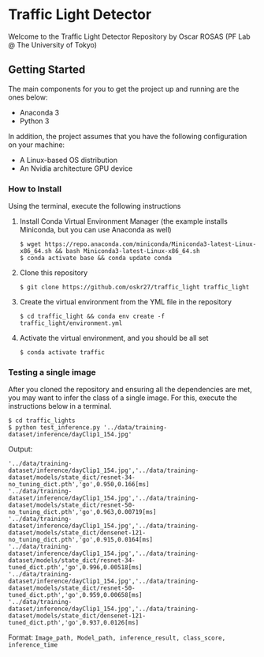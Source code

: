 # Traffic Light Detector #

Welcome to the Traffic Light Detector Repository by Oscar ROSAS (PF Lab @ The University of Tokyo)

## Getting Started
The main components for you to get the project up and running are the ones below:
* Anaconda 3
* Python 3

In addition, the project assumes that you have the following configuration on your machine:
* A Linux-based OS distribution
* An Nvidia architecture GPU device

### How to Install
Using the terminal, execute the following instructions
1. Install Conda Virtual Environment Manager (the example installs Miniconda, but you can use Anaconda as well)
    ```
    $ wget https://repo.anaconda.com/miniconda/Miniconda3-latest-Linux-x86_64.sh && bash Miniconda3-latest-Linux-x86_64.sh
    $ conda activate base && conda update conda
    ```
1. Clone this repository 
    ```
    $ git clone https://github.com/oskr27/traffic_light traffic_light
    ```
1. Create the virtual environment from the YML file in the repository
    ```
    $ cd traffic_light && conda env create -f traffic_light/environment.yml
    ```
1. Activate the virtual environment, and you should be all set
    ```
    $ conda activate traffic
    ```
### Testing a single image
After you cloned the repository and ensuring all the dependencies are met, you may want to infer the class of a single
image. For this, execute the instructions below in a terminal. 
```
$ cd traffic_lights
$ python test_inference.py '../data/training-dataset/inference/dayClip1_154.jpg'
```

Output:
```
'../data/training-dataset/inference/dayClip1_154.jpg','../data/training-dataset/models/state_dict/resnet-34-no_tuning_dict.pth','go',0.950,0.166[ms]
'../data/training-dataset/inference/dayClip1_154.jpg','../data/training-dataset/models/state_dict/resnet-50-no_tuning_dict.pth','go',0.963,0.00719[ms]
'../data/training-dataset/inference/dayClip1_154.jpg','../data/training-dataset/models/state_dict/densenet-121-no_tuning_dict.pth','go',0.915,0.0164[ms]
'../data/training-dataset/inference/dayClip1_154.jpg','../data/training-dataset/models/state_dict/resnet-34-tuned_dict.pth','go',0.996,0.00518[ms]
'../data/training-dataset/inference/dayClip1_154.jpg','../data/training-dataset/models/state_dict/resnet-50-tuned_dict.pth','go',0.959,0.00658[ms]
'../data/training-dataset/inference/dayClip1_154.jpg','../data/training-dataset/models/state_dict/densenet-121-tuned_dict.pth','go',0.937,0.0126[ms]
```

Format:
`Image_path, Model_path, inference_result, class_score, inference_time`